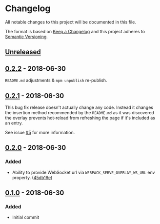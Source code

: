 # Changelog
All notable changes to this project will be documented in this file.

The format is based on [Keep a Changelog](http://keepachangelog.com/en/1.0.0/)
and this project adheres to [Semantic Versioning](http://semver.org/spec/v2.0.0.html).

## [Unreleased]

## [0.2.2] - 2018-06-30

`README.md` adjustments & `npm unpublish` re-publish.

## [0.2.1] - 2018-06-30

This bug fix release doesn't actually change any code.
Instead it changes the insertion method recommended by the `README.md`
as it was discovered the overlay prevents hot-reload from refreshing the page
if it's included as an entry.

See issue [#5] for more information.  

## [0.2.0] - 2018-06-30

### Added
 - Ability to provide WebSocket url via `WEBPACK_SERVE_OVERLAY_WS_URL` env property. ([45db16e])

## [0.1.0] - 2018-06-30

### Added
 - Initial commit

[Unreleased]: https://github.com/g-rath/webpack-serve-overlay/compare/v0.2.2...HEAD

[0.2.2]: https://github.com/g-rath/webpack-serve-overlay/compare/v0.2.1...v0.2.2
[0.2.1]: https://github.com/g-rath/webpack-serve-overlay/compare/v0.2.0...v0.2.1
[0.2.0]: https://github.com/g-rath/webpack-serve-overlay/compare/v0.1.0...v0.2.0
[0.1.0]: https://github.com/g-rath/webpack-serve-overlay/compare/v0.0.0...v0.1.0

[45db16e]: https://github.com/g-rath/webpack-serve-overlay/commit/45db16e

[#5]: https://github.com/g-rath/webpack-serve-overlay/issues/5

